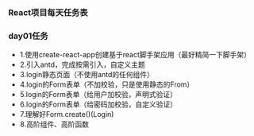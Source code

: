 ### React项目每天任务表

### day01任务
* 1.使用create-react-app创建基于react脚手架应用（最好精简一下脚手架）
* 2.引入antd，完成按需引入，自定义主题
* 3.login静态页面（不使用antd的任何组件）
* 4.login的Form表单（不加校验，只是使用静态的From）
* 5.login的Form表单（给用户加校验，声明式验证）
* 6.login的Form表单（给密码加校验，自定义验证）
* 7.理解好Form.create()(Login)
* 8.高阶组件、高阶函数